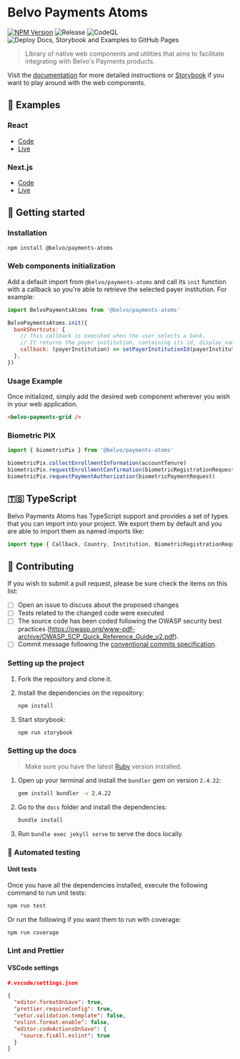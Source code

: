 # Belvo Payments Atoms

<p>
  <a href="https://www.npmjs.com/package/@belvo/payments-atoms"><img src="https://img.shields.io/npm/v/@belvo/payments-atoms.svg" alt="NPM Version"></a>
  <img src="https://github.com/belvo-finance-opensource/payments-atoms/actions/workflows/release.yml/badge.svg" alt="Release">
  <img src="https://github.com/belvo-finance-opensource/payments-atoms/actions/workflows/codeql.yml/badge.svg" alt="CodeQL">
  <img src="https://github.com/belvo-finance-opensource/payments-atoms/actions/workflows/deploy-to-gh-pages.yml/badge.svg" alt="Deploy Docs, Storybook and Examples to GitHub Pages">
</p>

> Library of native web components and utilities that aims to facilitate integrating with Belvo's Payments products.

Visit the [documentation](https://belvo-finance-opensource.github.io/payments-atoms/docs/) for more detailed instructions or [Storybook](https://belvo-finance-opensource.github.io/payments-atoms/storybook/) if you want to play around with the web components.

## 📙 Examples

### React

* [Code](https://github.com/belvo-finance-opensource/payments-atoms/tree/main/examples/react)
* [Live](https://belvo-finance-opensource.github.io/payments-atoms/examples/react/)

### Next.js

* [Code](https://github.com/belvo-finance-opensource/payments-atoms/tree/main/examples/next-js)
* [Live](https://belvo-finance-opensource.github.io/payments-atoms/examples/next-js/)

## 🚀 Getting started

### Installation

```bash
npm install @belvo/payments-atoms
```

### Web components initialization

Add a default import from `@belvo/payments-atoms` and call its `init` function with a callback so you're able to retrieve the selected payer institution. For example:

```js
import BelvoPaymentsAtoms from '@belvo/payments-atoms'

BelvoPaymentsAtoms.init({
  bankShortcuts: {
    // This callback is executed when the user selects a bank.
    // It returns the payer institution, containing its id, display_name and icon_logo.
    callback: (payerInstitution) => setPayerInstitutionId(payerInstitution.id),
  },
})
```

### Usage Example

Once initialized, simply add the desired web component wherever you wish in your web application.

```html
<belvo-payments-grid />
```

### Biometric PIX

```js
import { biometricPix } from '@belvo/payments-atoms'

biometricPix.collectEnrollmentInformation(accountTenure)
biometricPix.requestEnrollmentConfirmation(biometricRegistrationRequest)
biometricPix.requestPaymentAuthorization(biometricPaymentRequest)
```

## 🇹🇸 TypeScript

Belvo Payments Atoms has TypeScript support and provides a set of types that you can import into your project. We export them by default and you are able to import them as named imports like:

```typescript
import type { Callback, Country, Institution, BiometricRegistrationRequest } from '@belvo/payments-atoms'
```

## :busts_in_silhouette: Contributing

If you wish to submit a pull request, please be sure check the items on this list:

- [ ] Open an issue to discuss about the proposed changes
- [ ] Tests related to the changed code were executed
- [ ] The source code has been coded following the OWASP security best
      practices (<https://owasp.org/www-pdf-archive/OWASP_SCP_Quick_Reference_Guide_v2.pdf>).
- [ ] Commit message following the [conventional commits specification](https://www.conventionalcommits.org/en/v1.0.0/#summary).

### Setting up the project

1. Fork the repository and clone it.
2. Install the dependencies on the repository:

    ```bash
    npm install
    ```

3. Start storybook:

   ```bash
   npm run storybook
   ```

### Setting up the docs

> Make sure you have the latest [Ruby](https://www.ruby-lang.org/) version installed.

1. Open up your terminal and install the `bundler` gem on version `2.4.22`:

   ```bash
   gem install bundler -v 2.4.22
   ```

2. Go to the `docs` folder and install the dependencies:

    ```bash
    bundle install
    ```

3. Run `bundle exec jekyll serve` to serve the docs locally.

### 🧪 Automated testing

#### Unit tests

Once you have all the dependencies installed, execute the following command to run unit tests:

```bash
npm run test
```

Or run the following if you want them to run with coverage:

```bash
npm run coverage
```

### Lint and Prettier

#### VSCode settings

```json
#.vscode/settings.json

{
  "editor.formatOnSave": true,
  "prettier.requireConfig": true,
  "vetur.validation.template": false,
  "eslint.format.enable": false,
  "editor.codeActionsOnSave": {
    "source.fixAll.eslint": true
  }
}
```
